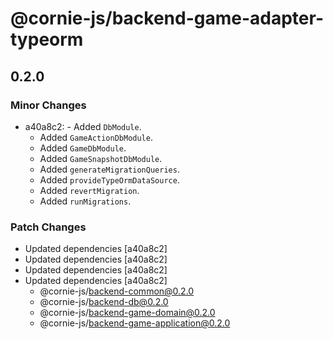 # @cornie-js/backend-game-adapter-typeorm

## 0.2.0

### Minor Changes

- a40a8c2: - Added `DbModule`.
  - Added `GameActionDbModule`.
  - Added `GameDbModule`.
  - Added `GameSnapshotDbModule`.
  - Added `generateMigrationQueries`.
  - Added `provideTypeOrmDataSource`.
  - Added `revertMigration`.
  - Added `runMigrations`.

### Patch Changes

- Updated dependencies [a40a8c2]
- Updated dependencies [a40a8c2]
- Updated dependencies [a40a8c2]
- Updated dependencies [a40a8c2]
  - @cornie-js/backend-common@0.2.0
  - @cornie-js/backend-db@0.2.0
  - @cornie-js/backend-game-domain@0.2.0
  - @cornie-js/backend-game-application@0.2.0
